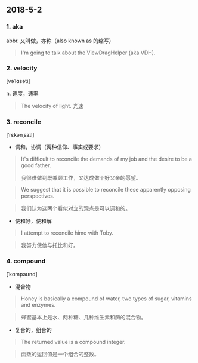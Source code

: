 ## 2018-5-2
### 1. aka
abbr. 又叫做，亦称（also known as 的缩写）
> I'm going to talk about the ViewDragHelper (aka VDH).

### 2. velocity
[vəˈlɑsəti] 

n. 速度，速率

> The velocity of light.
> 光速

### 3. reconcile
[ˈrɛkənˌsaɪl]

- 调和，协调（两种信仰、事实或要求）

> It's difficult to reconcile the demands of my job and the desire to be a good father.
> 
> 我很难做到既兼顾工作，又达成做个好父亲的愿望。

> We suggest that it is possible to reconcile these apparently opposing perspectives.

> 我们认为这两个看似对立的观点是可以调和的。


- 使和好，使和解

> I attempt to reconcile hime with Toby.

> 我努力使他与托比和好。

### 4. compound

[ˈkɑmpaʊnd] 

- 混合物

> Honey is basically a compound of water, two types of sugar, vitamins and enzymes.

> 蜂蜜基本上是水、两种糖、几种维生素和酶的混合物。

- 复合的，组合的

> The returned value is a compound integer.

> 函数的返回值是一个组合的整数。

